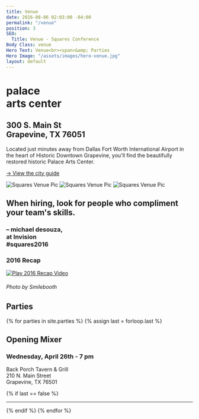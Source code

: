 ```yaml
---
title: Venue
date: 2016-08-06 02:03:00 -04:00
permalink: "/venue"
position: 3
SEO:
  Title: Venue - Squares Conference
Body Class: venue
Hero Text: Venue<br><span>&amp; Parties
Hero Image: "/assets/images/hero-venue.jpg"
layout: default
---
```


<div class="section pad-t-120 pad-b-140">
	<div class="venue-wrap">
		<div class="left ta-right">
			<h1>palace<br>arts center</h1>
		</div>
		<div class="right">
			<h2>300 S. Main St<br>Grapevine, TX 76051</h2>
			<p>Located just minutes away from Dallas Fort Worth International Airport in the heart of Historic Downtown Grapevine, you'll find the beautifully restored historic Palace Arts Center.</p>
			<p><a href="/city-guide" class="small-titles">→ View the city guide</a>
		</div>
		<div class="push"></div>
	</div>
</div>


<div class="triple">
	<img src="{{ site.url }}/assets/images/venue-1.jpg" alt="Squares Venue Pic" />
	<img src="{{ site.url }}/assets/images/venue-2.jpg" alt="Squares Venue Pic" />
	<img src="{{ site.url }}/assets/images/venue-3.jpg" alt="Squares Venue Pic" />
</div>

<div class="section pad-tb-180">
	<div class="quote ta-right right">
		<h2>When hiring, look for people who compliment your team's skills.</h2>
		<h3 class="small">– michael desouza,<br /><span>at Invision<br />#squares2016</span></h3>
	</div>
	<div class="recap-wrap right marg-t-140 marg-r-80">
		<h3>2016 Recap</h3>
		<a href="https://vimeo.com/168680241" class="popup-video"><img src="{{ site.url }}/assets/images/btn-play.png" alt="Play 2016 Recap Video" /></a>
	</div>
	<div class="push"></div>
</div>

<div class="double relative">
	<div class="left bg-image relative" style="background-image: url({{ site.url }}/assets/images/bg-parties.jpg);">
		<h6 class="rotate bbb">Photo by Smilebooth</h6>
	</div>
	<div class="right relative">
		<h2 class="small-titles red rotate-right up">Parties</h2>
		<div class="absolute bs pad-120">
			{% for parties in site.parties %}
				{% assign last = forloop.last %}
				<div class="parties">
					<h2>Opening Mixer</h2>
					<h3 class="small-titles">Wednesday, April 26th - 7 pm</h3>
					<p>Back Porch Tavern &amp; Grill<br />210 N. Main Street<br />Grapevine, TX 76501</p>
				</div>
				{% if last == false %}
				<hr class="marg-b-40 marg-t-40 divider ta-left" />
				{% endif %}
			{% endfor %}
		</div>
	</div>
	<div class="push"></div>
</div>